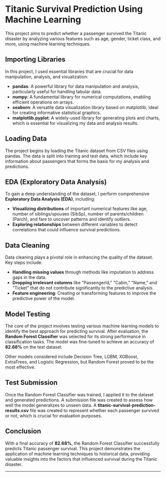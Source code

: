 # Titanic Survival Prediction Using Machine Learning

This project aims to predict whether a passenger survived the Titanic disaster by analyzing various features such as age, gender, ticket class, and more, using machine learning techniques.

## Importing Libraries

In this project, I used essential libraries that are crucial for data manipulation, analysis, and visualization:

- **pandas**: A powerful library for data manipulation and analysis, particularly useful for handling tabular data.
- **numpy**: A fundamental library for numerical computations, enabling efficient operations on arrays.
- **seaborn**: A versatile data visualization library based on matplotlib, ideal for creating informative statistical graphics.
- **matplotlib.pyplot**: A widely-used library for generating plots and charts, which is essential for visualizing my data and analysis results.

## Loading Data

The project begins by loading the Titanic dataset from CSV files using pandas. The data is split into training and test data, which include key information about passengers that forms the basis for my analysis and predictions.

## EDA (Exploratory Data Analysis)

To gain a deep understanding of the dataset, I perform comprehensive **Exploratory Data Analysis (EDA)**, including:

- **Visualizing distributions** of important numerical features like age, number of siblings/spouses (SibSp), number of parents/children (Parch), and fare to uncover patterns and identify outliers.
- **Exploring relationships** between different variables to detect correlations that could influence survival predictions.

## Data Cleaning

Data cleaning plays a pivotal role in enhancing the quality of the dataset. Key steps include:

- **Handling missing values** through methods like imputation to address gaps in the data.
- **Dropping irrelevant columns** like "PassengerId," "Cabin," "Name," and "Ticket" that do not contribute significantly to the predictive analysis.
- **Feature engineering**: Creating or transforming features to improve the predictive power of the model.

## Model Testing

The core of the project involves testing various machine learning models to identify the best approach for predicting survival. After evaluation, the **Random Forest Classifier** was selected for its strong performance in classification tasks. The model was fine-tuned to achieve an accuracy of **82.68%** on the test dataset.

Other models considered include Decision Tree, LGBM, XGBoost, ExtraTrees, and Logistic Regression, but Random Forest proved to be the most effective.

## Test Submission

Once the Random Forest Classifier was trained, I applied it to the  dataset and generated predictions. A submission file was created to assess how well the model generalizes to unseen data.
A **titanic-survival-prediction-results.csv** file was created to represent whether each passenger survived or not, which is crucial for evaluation purposes.

## Conclusion

With a final accuracy of **82.68%**, the Random Forest Classifier successfully predicts Titanic passenger survival. This project demonstrates the application of machine learning techniques to historical data, providing valuable insights into the factors that influenced survival during the Titanic disaster.

---

